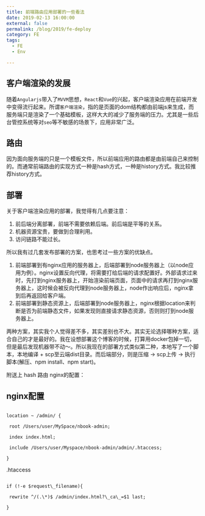 ```yaml
---
title: 前端路由应用部署的一些看法
date: 2019-02-13 16:00:00
external: false
permalink: /blog/2019/fe-deploy
category: FE
tags:
  - FE
  - Env

---
```


## 客户端渲染的发展

随着`Angularjs`带入了`MVVM`思想，`React`和`Vue`的兴起，客户端渲染应用在前端开发中变得流行起来。所谓`客户端渲染`，指的是页面的dom结构都由前端js来生成，而服务端只是渲染了一个基础模板，这样大大的减少了服务端的压力。尤其是一些后台管控系统等对`seo`等不敏感的场景下，应用非常广泛。

## 路由

因为面向服务端的只是一个模板文件，所以前端应用的路由都是由前端自己来控制的。而通常前端路由的实现方式一种是hash方式，一种是history方式。我比较推荐history方式。

## 部署

关于客户端渲染应用的部署，我觉得有几点要注意：
1. 前后端分离部署，前端不需要依赖后端。前后端是平等的关系。
2. 机器资源宝贵，要做到合理利用。
3. 访问链路不能过长。

所以我有过几套发布部署的方案，也思考过一些方案的优缺点。

1. 前端部署到有nginx应用的服务器上，后端部署到node服务器上（以node应用为例）。nginx设置反向代理，将需要打给后端的请求配置好。外部请求过来时，先打到nginx服务器上，开始渲染前端页面，页面中的请求再打到nginx服务器上，这时候会被反向代理到node服务器上，node作出响应后，nginx拿到后再返回给客户端。
2. 前端部署到静态资源上，后端部署到node服务器上，nginx根据location来判断是否为前端静态文件，如果发现则直接请求静态资源，否则则打到node服务器上。

两种方案，其实我个人觉得差不多，其实差别也不大。其实无论选择哪种方案，适合自己的才是最好的。我在设想部署这个博客的时候，打算用docker包掉一切，但是最后发现机器带不动～。所以我现在的部署方式类似第二种，本地写了一个脚本，本地编译 + scp至云端dist目录。而后端部分，则是压缩 -> scp上传 -> 执行脚本(解压、npm install、npm start)。

附送上 hash 路由 nginx的配置：

## nginx配置

```nginx

location ~ /admin/ {

 root /Users/user/MySpace/nbook-admin;

 index index.html;

 include /Users/user/Myspace/nbook-admin/admin/.htaccess;

}

```

.htaccess

```nginx

if (!-e $request\_filename){

 rewrite ^/(.\*)$ /admin/index.html?\_ca\_=$1 last;

}

```
